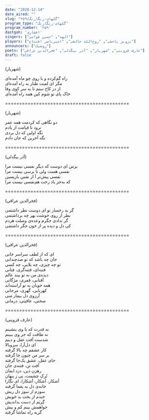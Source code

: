 ```yaml
---
date: "2020-12-14"
date_aired: ""
slug: "گلهای-رنگارنگ/۲۵۹"
program_type: "گلهای-رنگارنگ"
program_number: '۲۵۹'
dastgah: 'افشاری'
singers: ["الهه", "حسین قوامی"]
players: ["پرویز یاحقی", "روح‌الله خالقی", "امیرناصر افتتاح"]
announcers: ["روشنک"]
poets: ["عارف قزوینی", "شهریار", "آذر بیگدلی", "فخرالدین عراقی"]
draft: false
---
```


(شهریار)  

راه گم‌کرده و با روی چو ماه آمده‌ای  
مگر ای لعبت طناز به راه آمده‌ای  
از در كاخ ستم تا به سر کوی وفا  
خاک پای تو شوم کین همه راه آمده‌ای  

============================================  

(شهریار)  

دو نگاهی که کردمت همه عمر  
نرود تا قیامت از یادم  
نگه اولین که دل بردی  
نگه آخرین که جان دادم  

============================================  

(آذر بیگدلی)  

برس ای دوست که دیگر نفسی نیست مرا   
نفسی هست ولی تا برسی نیست مرا  
نفسی پیش‌تر آ از نفس بازپسین  
که به‌جز یاد رخت هم‌نفسی نیست مرا  

============================================  

(فخرالدین عراقی)  

گر به رخسار تو ای دوست نظر داشتمی  
نظر از روی خوشت بهر چه برداشتمی  
گر ندادی جگرم وعده‌ی وصلت هردم  
کی دل و دیده پر از خون جگر داشتمی  

============================================  

(فخرالدین عراقی)  

ای که از لطف سراسر جانی  
جان چه باشد که تو صد‌چندانی  
تو چه چیزی، چه بلایی، چه کسی  
فتنه‌ای، فتنه‌گری، فتانی  
دیده‌ی من به تو بیند عالم  
آفتابی، قمری، مژگانی  
همه خوبان به تو آراسته‌اند  
کهربایی، گهری، مرجانی  
آرزوی دل بیمار منی  
صحتی، عافیتی، درمانی  

============================================  

(عارف قزوینی)  

نه قدرت که با وی بنشینم  
نه طاقت که جز وی ببینم  
شدست آفت عقل و دینم  
ای دل‌آرا، سروبالا  
کار عشقم چه بالا گرفته  
بر سر من جنون جا گرفته  
جای عقل، عشق یک‌جا گرفته  
آفت تن، فتنه‌ی جان  
رهزن دین، دزد ایمان  
تُرکِ چشمت، نِی ز پنهان  
آشکار، آشکار، آشکارا، ای نگارا  
خانه‌ی دل به یغما گرفته  
سوزم از سوز دل ریش  
خندم از بخت بد خویش  
گِریَم از دست بداندیش  
خواهمش بینم کم و بیش  
گریه راه تماشا گرفته  
